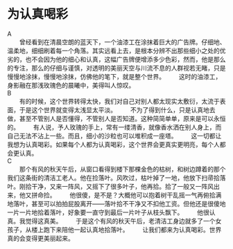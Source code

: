 # 为认真喝彩

A  
　　曾经看到在清晨空朗的蓝天下，一个油漆工在涂抹着巨大的广告牌。仔细地、温柔地，细细刷着每一个角落。其实远看上去，是根本分辨不出那些细小之处的优劣的，也不会因为他的细心和认真，这幅广告牌便增添多少色彩，然而，他是那么的专注，那么的仔细与谨慎，对透明的美丽天空与川流不息的人群视若无睹，只是慢慢地涂抹，慢慢地涂抹，仿佛他的笔下，就是整个世界。 
　　这时的油漆工，身影融在那浅玫瑰色的晨曦中，美得叫人惊叹。  
B  
　　有的时候，这个世界转得太快，我们对自己对别人都太现实太敷衍，太流于表面，于是这个世界就变得太浅显太平淡。 
　　不为了得到什么，只是认真地去做，甚至不管别人是否懂得，不管别人是否知道。这种简简单单，原来是可以永恒的。 
　　有人说，予人玫瑰的手上，常有一缕清香，就像香水洒在别人身上，而自己无法不沾上一些。而且，细小的沙粒也可以堆积成一座塔。 
　　这一切都让我想为认真喝彩。如果每个人都为认真喝彩，这个世界会更真实更明亮，每个人都会更认真。  
C  
　　那个有风的秋天午后，从窗口看得到楼下那棵金色的枯树，和树边蹲着的那个我们这条街的清洁工老人。他在捡落叶。风吹过，枯叶掉了一地，他放下扫帚拾落叶。刚拾干净，又来一阵风，又摇下了很多叶子，他再拾。拾了一般又一阵风出来，他又拼命捡。 
　　他很傻，是不是？大概他可以抱着树干乱摇一气再俯拾满地落叶，甚至可以拍拍屁股离开——落叶拾不干净又不扣他工资。但他还是很傻地一片一片地拾着落叶，好象要一直守到最后一片叶子从枝头飘下。 
　　他很认真。我觉得这真美。 
　　于是这个有风的秋天午后，老清洁工身边就多了一个女孩子，从楼上跑下来陪他一起认真地拾落叶。 
　　让我们都来为认真喝彩。世界真的会变得更美丽起来。
  